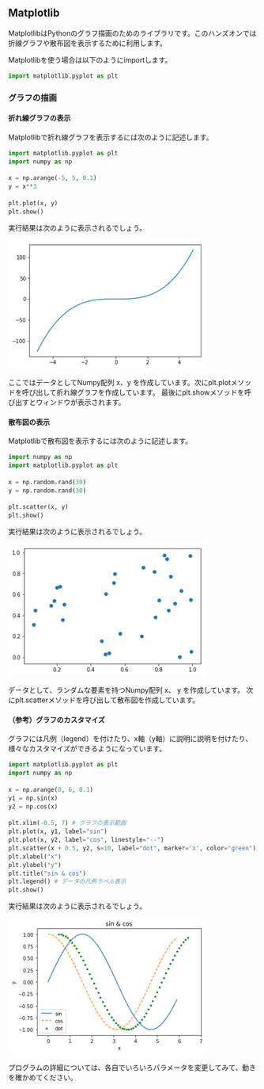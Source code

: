 ## Matplotlib

MatplotlibはPythonのグラフ描画のためのライブラリです。このハンズオンでは折線グラフや散布図を表示するために利用します。

Matplotlibを使う場合は以下のようにimportします。

```python
import matplotlib.pyplot as plt
```

### グラフの描画

#### 折れ線グラフの表示

Matplotlibで折れ線グラフを表示するには次のように記述します。

```python
import matplotlib.pyplot as plt
import numpy as np

x = np.arange(-5, 5, 0.1)
y = x**3

plt.plot(x, y)
plt.show()
```

実行結果は次のように表示されるでしょう。

<img src="img/matplot_01.png" width="400px">

ここではデータとしてNumpy配列 x、y を作成しています。次にplt.plotメソッドを呼び出して折れ線グラフを作成しています。
最後にplt.showメソッドを呼び出すとウィンドウが表示されます。

<div style="page-break-before:always"></div>


#### 散布図の表示

Matplotlibで散布図を表示するには次のように記述します。

```python
import numpy as np
import matplotlib.pyplot as plt

x = np.random.rand(30)
y = np.random.rand(30)

plt.scatter(x, y)
plt.show()
```

実行結果は次のように表示されるでしょう。

<img src="img/matplot_02.png" width="400px">

データとして、ランダムな要素を持つNumpy配列 x、 y を作成しています。
次にplt.scatterメソッドを呼び出して散布図を作成しています。

<div style="page-break-before:always"></div>


#### （参考）グラフのカスタマイズ

グラフには凡例（legend）を付けたり、x軸（y軸）に説明に説明を付けたり、様々なカスタマイズができるようになっています。

```python
import matplotlib.pyplot as plt
import numpy as np

x = np.arange(0, 6, 0.1)
y1 = np.sin(x)
y2 = np.cos(x)

plt.xlim(-0.5, 7) # グラフの表示範囲
plt.plot(x, y1, label="sin")
plt.plot(x, y2, label="cos", linestyle="--")
plt.scatter(x + 0.5, y2, s=10, label="dot", marker='x', color="green")
plt.xlabel("x")
plt.ylabel("y")
plt.title("sin & cos")
plt.legend() # データの凡例ラベル表示
plt.show()
```

実行結果は次のように表示されるでしょう。

<img src="img/matplot_03.png" width="400px">

プログラムの詳細については、各自でいろいろパラメータを変更してみて、動きを確かめてください。

